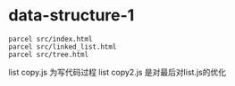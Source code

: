 # data-structure-1
```
parcel src/index.html
parcel src/linked_list.html
parcel src/tree.html
```
list copy.js 为写代码过程
list copy2.js 是对最后对list.js的优化
